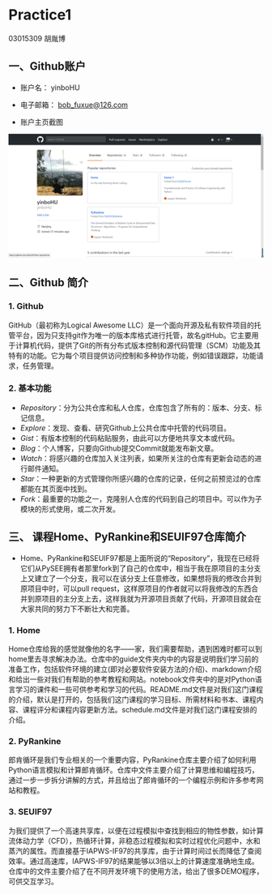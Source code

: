 # Practice1

03015309 胡胤博

## 一、Github账户

* 账户名：   yinboHU
* 电子邮箱： bob_fuxue@126.com

* 账户主页截图

![github account](./github_account.png)



## 二、Github 简介

### 1. Github
GitHub（最初称为Logical Awesome LLC）是一个面向开源及私有软件项目的托管平台，因为只支持git作为唯一的版本库格式进行托管，故名gitHub。它主要用于计算机代码，提供了Git的所有分布式版本控制和源代码管理（SCM）功能及其特有的功能。它为每个项目提供访问控制和多种协作功能，例如错误跟踪，功能请求，任务管理。

### 2. 基本功能
* *Repository*：分为公共仓库和私人仓库，仓库包含了所有的：版本、分支、标记信息。  
* *Explore*：发现、查看、研究Github上公共仓库中托管的代码项目。  
* *Gist*：有版本控制的代码粘贴服务，由此可以方便地共享文本或代码。  
* *Blog*：个人博客，只要向Github提交Commit就能发布新文章。  
* *Watch*：将感兴趣的仓库加入关注列表，如果所关注的仓库有更新会动态的进行邮件通知。  
* *Star*：一种更新的方式管理你所感兴趣的仓库的记录，任何之前预览过的仓库都能在其页面中找到。  
* *Fork*：最重要的功能之一，克隆别人仓库的代码到自己的项目中。可以作为子模块的形式使用，或二次开发。 

## 三、 课程Home、PyRankine和SEUIF97仓库简介

* Home、PyRankine和SEUIF97都是上面所说的“Repository”，我现在已经将它们从PySEE拥有者那里fork到了自己的仓库中，相当于我在原项目的主分支上又建立了一个分支，我可以在该分支上任意修改，如果想将我的修改合并到原项目中时，可以pull request，这样原项目的作者就可以将我修改的东西合并到原项目的主分支上去，这样我就为开源项目贡献了代码，开源项目就会在大家共同的努力下不断壮大和完善。

### 1. Home
Home仓库给我的感觉就像他的名字——家，我们需要帮助，遇到困难时都可以到home里去寻求解决办法。仓库中的guide文件夹内中的内容是说明我们学习前的准备工作，包括软件环境的建立(即对必要软件安装方法的介绍)、markdown介绍和给出一些对我们有帮助的参考教程和网站。notebook文件夹中的是对Python语言学习的课件和一些可供参考和学习的代码。README.md文件是对我们这门课程的介绍，默认是打开的，包括我们这门课程的学习目标、所需材料和书本、课程内容、课程评分和课程内容更新方法。schedule.md文件是对我们这门课程安排的介绍。

### 2. PyRankine
郎肯循环是我们专业相关的一个重要内容，PyRankine仓库主要介绍了如何利用Python语言模拟和计算郎肯循环。仓库中文件主要介绍了计算思维和编程技巧，通过一步一步拆分讲解的方式，并且给出了郎肯循环的一个编程示例和许多参考网站和教程。

### 3. SEUIF97
为我们提供了一个高速共享库，以便在过程模拟中查找到相应的物性参数，如计算流体动力学（CFD），热循环计算，非稳态过程模拟和实时过程优化问题中，水和蒸汽的属性。而直接基于IAPWS-IF97的共享库，由于计算时间过长而降低了查阅效率。通过高速库，IAPWS-IF97的结果能够以3倍以上的计算速度准确地生成。仓库中的文件主要介绍了在不同开发环境下的使用方法，给出了很多DEMO程序，可供交互学习。


